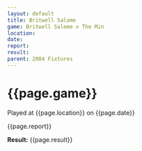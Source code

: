 ```yaml
---
layout: default
title: Britwell Salome
game: Britwell Salome v The Min
location: 
date: 
report: 
result: 
parent: 2004 Fixtures
---
```


# {{page.game}}

Played at {{page.location}} on {{page.date}}

{{page.report}}

**Result:** {{page.result}}
